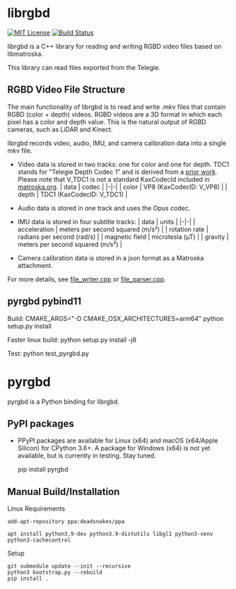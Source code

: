 # librgbd

[![MIT License](https://img.shields.io/github/license/telegie/librgbd)](https://en.wikipedia.org/wiki/MIT_License)
[![Build Status](https://github.com/telegie/librgbd/actions/workflows/build.yml/badge.svg)](https://github.com/telegie/librgbd/actions/workflows/build.yml)

librgbd is a C++ library for reading and writing RGBD video files based on libmatroska.

This library can read files exported from the Telegie.

## RGBD Video File Structure

The main functionality of librgbd is to read and write .mkv files that contain RGBD (color + depth) videos. RGBD videos are a 3D format in which each pixel has a color and depth value. This is the natural output of RGBD cameras, such as LiDAR and Kinect.

librgbd records video, audio, IMU, and camera calibration data into a single mkv file. 
<!-- Video data is recorded in two video Matroska video tracks (for Color and Depth respectively), audio in one audio track, and IMU in four separate subtitle tracks. -->

- Video data is stored in two tracks: one for color and one for depth. TDC1 stands for "Telegie Depth Codec 1" and is derived from a [prior work](https://github.com/hanseuljun/temporal-rvl). Please note that V_TDC1 is not a standard KaxCodecId included in [matroska.org](https://www.matroska.org/technical/codec_specs.html).
    | data | codec |
    |-|-|
    | color | VP8 (KaxCodecID: V_VP8) |
    | depth | TDC1 (KaxCodecID: V_TDC1) |

- Audio data is stored in one track and uses the Opus codec.

- IMU data is stored in four subtitle tracks:
    | data | units |
    |-|-|
    | acceleration | meters per second squared (m/s²) |
    | rotation rate | radians per second (rad/s) |
    | magnetic field | microtesla (µT) |
    | gravity | meters per second squared (m/s²) |

- Camera calibration data is stored in a json format as a Matroska attachment.

For more details, see [file_writer.cpp](src/file_writer.cpp) or [file_parser.cpp](src/file_parser.cpp).

## pyrgbd pybind11

Build: CMAKE_ARGS="-D CMAKE_OSX_ARCHITECTURES=arm64" python setup.py install

Faster linux build: python setup.py install -j8

Test: python test_pyrgbd.py

# pyrgbd

pyrgbd is a Python binding for librgbd.

## PyPI packages
- PPyPI packages are available for Linux (x64) and macOS (x64/Apple Silicon) for CPython 3.6+. A package for Windows (x64) is not yet available, but is currently in testing. Stay tuned.

    pip install pyrgbd

## Manual Build/Installation

Linux Requirements

    add-apt-repository ppa:deadsnakes/ppa

    apt install python3.9-dev python3.9-distutils libgl1 python3-venv python3-cachecontrol

Setup

    git submodule update --init --recursive
    python3 bootstrap.py --rebuild
    pip install .


